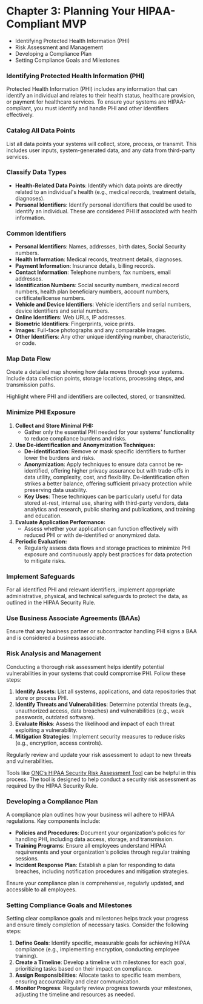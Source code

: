 # **Chapter 3**: **Planning Your HIPAA-Compliant MVP**



* Identifying Protected Health Information (PHI)
* Risk Assessment and Management
* Developing a Compliance Plan
* Setting Compliance Goals and Milestones


### **Identifying Protected Health Information (PHI)**

Protected Health Information (PHI) includes any information that can identify an individual and relates to their health status, healthcare provision, or payment for healthcare services. To ensure your systems are HIPAA-compliant, you must identify and handle PHI and other identifiers effectively.


### Catalog All Data Points

List all data points your systems will collect, store, process, or transmit. This includes user inputs, system-generated data, and any data from third-party services.


### Classify Data Types



* **Health-Related Data Points**: Identify which data points are directly related to an individual's health (e.g., medical records, treatment details, diagnoses).
* **Personal Identifiers**: Identify personal identifiers that could be used to identify an individual. These are considered PHI if associated with health information.


### Common Identifiers



* **Personal Identifiers**: Names, addresses, birth dates, Social Security numbers.
* **Health Information**: Medical records, treatment details, diagnoses.
* **Payment Information**: Insurance details, billing records.
* **Contact Information**: Telephone numbers, fax numbers, email addresses.
* **Identification Numbers**: Social security numbers, medical record numbers, health plan beneficiary numbers, account numbers, certificate/license numbers.
* **Vehicle and Device Identifiers**: Vehicle identifiers and serial numbers, device identifiers and serial numbers.
* **Online Identifiers**: Web URLs, IP addresses.
* **Biometric Identifiers**: Fingerprints, voice prints.
* **Images**: Full-face photographs and any comparable images.
* **Other Identifiers**: Any other unique identifying number, characteristic, or code.


### Map Data Flow

Create a detailed map showing how data moves through your systems. Include data collection points, storage locations, processing steps, and transmission paths.

Highlight where PHI and identifiers are collected, stored, or transmitted.


### Minimize PHI Exposure



1. **Collect and Store Minimal PHI:**
    * Gather only the essential PHI needed for your systems’ functionality to reduce compliance burdens and risks.
2. **Use De-identification and Anonymization Techniques:**
    * **De-identification**: Remove or mask specific identifiers to further lower the burdens and risks.
    * **Anonymization**: Apply techniques to ensure data cannot be re-identified, offering higher privacy assurance but with trade-offs in data utility, complexity, cost, and flexibility. De-identification often strikes a better balance, offering sufficient privacy protection while preserving data usability.
    * **Key Uses**: These techniques can be particularly useful for data stored at-rest, internal use, sharing with third-party vendors, data analytics and research, public sharing and publications, and training and education.
3. **Evaluate Application Performance:**
    * Assess whether your application can function effectively with reduced PHI or with de-identified or anonymized data.
4. **Periodic Evaluation:**
    * Regularly assess data flows and storage practices to minimize PHI exposure and continuously apply best practices for data protection to mitigate risks.


### Implement Safeguards

For all identified PHI and relevant identifiers, implement appropriate administrative, physical, and technical safeguards to protect the data, as outlined in the HIPAA Security Rule.


### Use Business Associate Agreements (BAAs)

Ensure that any business partner or subcontractor handling PHI signs a BAA and is considered a business associate.


### Risk Analysis and Management

Conducting a thorough risk assessment helps identify potential vulnerabilities in your systems that could compromise PHI. Follow these steps:



1. **Identify Assets**: List all systems, applications, and data repositories that store or process PHI.
2. **Identify Threats and Vulnerabilities**: Determine potential threats (e.g., unauthorized access, data breaches) and vulnerabilities (e.g., weak passwords, outdated software).
3. **Evaluate Risks**: Assess the likelihood and impact of each threat exploiting a vulnerability.
4. **Mitigation Strategies**: Implement security measures to reduce risks (e.g., encryption, access controls).

Regularly review and update your risk assessment to adapt to new threats and vulnerabilities. 

Tools like [ONC’s HIPAA Security Risk Assessment Tool](https://www.healthit.gov/topic/privacy-security-and-hipaa/security-risk-assessment-tool) can be helpful in this process. The tool is designed to help conduct a security risk assessment as required by the HIPAA Security Rule.


### Developing a Compliance Plan

A compliance plan outlines how your business will adhere to HIPAA regulations. Key components include:



* **Policies and Procedures**: Document your organization's policies for handling PHI, including data access, storage, and transmission.
* **Training Programs**: Ensure all employees understand HIPAA requirements and your organization's policies through regular training sessions.
* **Incident Response Plan**: Establish a plan for responding to data breaches, including notification procedures and mitigation strategies.

Ensure your compliance plan is comprehensive, regularly updated, and accessible to all employees.


### Setting Compliance Goals and Milestones

Setting clear compliance goals and milestones helps track your progress and ensure timely completion of necessary tasks. Consider the following steps:



1. **Define Goals**: Identify specific, measurable goals for achieving HIPAA compliance (e.g., implementing encryption, conducting employee training).
2. **Create a Timeline**: Develop a timeline with milestones for each goal, prioritizing tasks based on their impact on compliance.
3. **Assign Responsibilities**: Allocate tasks to specific team members, ensuring accountability and clear communication.
4. **Monitor Progress**: Regularly review progress towards your milestones, adjusting the timeline and resources as needed.
